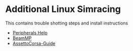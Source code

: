 # Additional Linux Simracing
This contains trouble shotting steps and install instructions

- [Peripherals Help](/Additional/Peripherals-Help.md)
- [BeamMP](/Additional/BeamMP.md)
- [AssettoCorsa-Guide](/Additional/AssettoCorsa-Guide.md)

